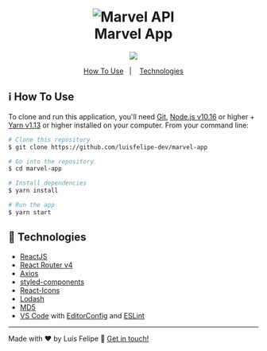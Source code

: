 <h1 align="center">
    <img alt="Marvel API" src="https://res.cloudinary.com/dnwprn0cn/image/upload/v1601946957/samples/logo-marvel_qzs294.png" />
    <br>
    Marvel App 
    
    
</h1>

<p align="center">
    <a href="https://app.netlify.com/sites/marvel-app-react/deploys" alt="Contributors">
        <img src="https://api.netlify.com/api/v1/badges/afe68a6e-0c61-4da2-bb68-352c88f08b37/deploy-status" /></a>
</p>


<p align="center">
  <a href="#information_source-how-to-use">How To Use</a>&nbsp;&nbsp;&nbsp;|&nbsp;&nbsp;&nbsp;
  <a href="#rocket-technologies">Technologies</a>
</p>

## :information_source: How To Use

To clone and run this application, you'll need [Git](https://git-scm.com), [Node.js v10.16][nodejs] or higher + [Yarn v1.13][yarn] or higher installed on your computer. From your command line:

```bash
# Clone this repository
$ git clone https://github.com/luisfelipe-dev/marvel-app

# Go into the repository
$ cd marvel-app

# Install dependencies
$ yarn install

# Run the app
$ yarn start

```
## :rocket: Technologies

-  [ReactJS](https://reactjs.org/)
-  [React Router v4](https://github.com/ReactTraining/react-router)
-  [Axios](https://github.com/axios/axios)
-  [styled-components](https://www.styled-components.com/)
-  [React-Icons](https://react-icons.netlify.com/)
-  [Lodash](https://lodash.com/)
-  [MD5](https://www.npmjs.com/package/md5)
-  [VS Code][vc] with [EditorConfig][vceditconfig] and [ESLint][vceslint]


---

Made with ♥ by Luís Felipe :wave: [Get in touch!](https://www.linkedin.com/in/luis-felipe-de-oliveira-b1bb86100/)

[nodejs]: https://nodejs.org/
[yarn]: https://yarnpkg.com/
[vc]: https://code.visualstudio.com/
[vceditconfig]: https://marketplace.visualstudio.com/items?itemName=EditorConfig.EditorConfig
[vceslint]: https://marketplace.visualstudio.com/items?itemName=dbaeumer.vscode-eslint
